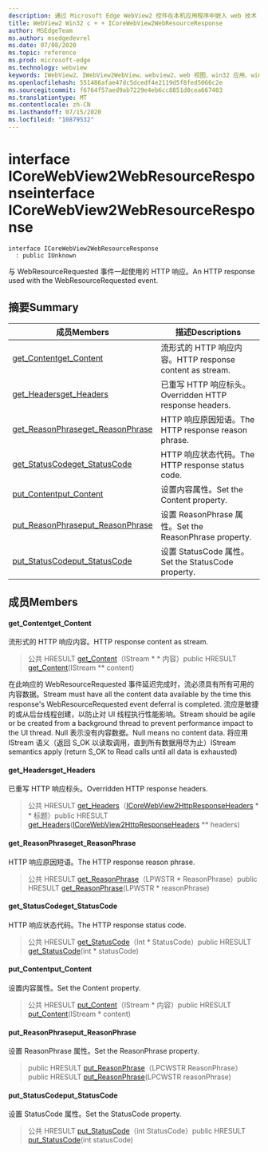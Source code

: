 ```yaml
---
description: 通过 Microsoft Edge WebView2 控件在本机应用程序中嵌入 web 技术（HTML、CSS 和 JavaScript）
title: WebView2 Win32 c + + ICoreWebView2WebResourceResponse
author: MSEdgeTeam
ms.author: msedgedevrel
ms.date: 07/08/2020
ms.topic: reference
ms.prod: microsoft-edge
ms.technology: webview
keywords: IWebView2、IWebView2WebView、webview2、web 视图、win32 应用、win32、edge、ICoreWebView2、ICoreWebView2Controller、浏览器控件、边缘 html、ICoreWebView2WebResourceResponse
ms.openlocfilehash: 551486afae47dc5dcedf4e2119d5f8fed5066c2e
ms.sourcegitcommit: f6764f57aed9ab7229e4eb6cc8851d0cea667403
ms.translationtype: MT
ms.contentlocale: zh-CN
ms.lasthandoff: 07/15/2020
ms.locfileid: "10879532"
---
```

# <span data-ttu-id="d6c2c-104">interface ICoreWebView2WebResourceResponse</span><span class="sxs-lookup"><span data-stu-id="d6c2c-104">interface ICoreWebView2WebResourceResponse</span></span> 

```
interface ICoreWebView2WebResourceResponse
  : public IUnknown
```

<span data-ttu-id="d6c2c-105">与 WebResourceRequested 事件一起使用的 HTTP 响应。</span><span class="sxs-lookup"><span data-stu-id="d6c2c-105">An HTTP response used with the WebResourceRequested event.</span></span>

## <span data-ttu-id="d6c2c-106">摘要</span><span class="sxs-lookup"><span data-stu-id="d6c2c-106">Summary</span></span>

 <span data-ttu-id="d6c2c-107">成员</span><span class="sxs-lookup"><span data-stu-id="d6c2c-107">Members</span></span>                        | <span data-ttu-id="d6c2c-108">描述</span><span class="sxs-lookup"><span data-stu-id="d6c2c-108">Descriptions</span></span>
--------------------------------|---------------------------------------------
[<span data-ttu-id="d6c2c-109">get_Content</span><span class="sxs-lookup"><span data-stu-id="d6c2c-109">get_Content</span></span>](#get_content) | <span data-ttu-id="d6c2c-110">流形式的 HTTP 响应内容。</span><span class="sxs-lookup"><span data-stu-id="d6c2c-110">HTTP response content as stream.</span></span>
[<span data-ttu-id="d6c2c-111">get_Headers</span><span class="sxs-lookup"><span data-stu-id="d6c2c-111">get_Headers</span></span>](#get_headers) | <span data-ttu-id="d6c2c-112">已重写 HTTP 响应标头。</span><span class="sxs-lookup"><span data-stu-id="d6c2c-112">Overridden HTTP response headers.</span></span>
[<span data-ttu-id="d6c2c-113">get_ReasonPhrase</span><span class="sxs-lookup"><span data-stu-id="d6c2c-113">get_ReasonPhrase</span></span>](#get_reasonphrase) | <span data-ttu-id="d6c2c-114">HTTP 响应原因短语。</span><span class="sxs-lookup"><span data-stu-id="d6c2c-114">The HTTP response reason phrase.</span></span>
[<span data-ttu-id="d6c2c-115">get_StatusCode</span><span class="sxs-lookup"><span data-stu-id="d6c2c-115">get_StatusCode</span></span>](#get_statuscode) | <span data-ttu-id="d6c2c-116">HTTP 响应状态代码。</span><span class="sxs-lookup"><span data-stu-id="d6c2c-116">The HTTP response status code.</span></span>
[<span data-ttu-id="d6c2c-117">put_Content</span><span class="sxs-lookup"><span data-stu-id="d6c2c-117">put_Content</span></span>](#put_content) | <span data-ttu-id="d6c2c-118">设置内容属性。</span><span class="sxs-lookup"><span data-stu-id="d6c2c-118">Set the Content property.</span></span>
[<span data-ttu-id="d6c2c-119">put_ReasonPhrase</span><span class="sxs-lookup"><span data-stu-id="d6c2c-119">put_ReasonPhrase</span></span>](#put_reasonphrase) | <span data-ttu-id="d6c2c-120">设置 ReasonPhrase 属性。</span><span class="sxs-lookup"><span data-stu-id="d6c2c-120">Set the ReasonPhrase property.</span></span>
[<span data-ttu-id="d6c2c-121">put_StatusCode</span><span class="sxs-lookup"><span data-stu-id="d6c2c-121">put_StatusCode</span></span>](#put_statuscode) | <span data-ttu-id="d6c2c-122">设置 StatusCode 属性。</span><span class="sxs-lookup"><span data-stu-id="d6c2c-122">Set the StatusCode property.</span></span>

## <span data-ttu-id="d6c2c-123">成员</span><span class="sxs-lookup"><span data-stu-id="d6c2c-123">Members</span></span>

#### <span data-ttu-id="d6c2c-124">get_Content</span><span class="sxs-lookup"><span data-stu-id="d6c2c-124">get_Content</span></span> 

<span data-ttu-id="d6c2c-125">流形式的 HTTP 响应内容。</span><span class="sxs-lookup"><span data-stu-id="d6c2c-125">HTTP response content as stream.</span></span>

> <span data-ttu-id="d6c2c-126">公共 HRESULT [get_Content](#get_content)（IStream \* \* 内容）</span><span class="sxs-lookup"><span data-stu-id="d6c2c-126">public HRESULT [get_Content](#get_content)(IStream \*\* content)</span></span>

<span data-ttu-id="d6c2c-127">在此响应的 WebResourceRequested 事件延迟完成时，流必须具有所有可用的内容数据。</span><span class="sxs-lookup"><span data-stu-id="d6c2c-127">Stream must have all the content data available by the time this response's WebResourceRequested event deferral is completed.</span></span> <span data-ttu-id="d6c2c-128">流应是敏捷的或从后台线程创建，以防止对 UI 线程执行性能影响。</span><span class="sxs-lookup"><span data-stu-id="d6c2c-128">Stream should be agile or be created from a background thread to prevent performance impact to the UI thread.</span></span> <span data-ttu-id="d6c2c-129">Null 表示没有内容数据。</span><span class="sxs-lookup"><span data-stu-id="d6c2c-129">Null means no content data.</span></span> <span data-ttu-id="d6c2c-130">将应用 IStream 语义（返回 S_OK 以读取调用，直到所有数据用尽为止）</span><span class="sxs-lookup"><span data-stu-id="d6c2c-130">IStream semantics apply (return S_OK to Read calls until all data is exhausted)</span></span>

#### <span data-ttu-id="d6c2c-131">get_Headers</span><span class="sxs-lookup"><span data-stu-id="d6c2c-131">get_Headers</span></span> 

<span data-ttu-id="d6c2c-132">已重写 HTTP 响应标头。</span><span class="sxs-lookup"><span data-stu-id="d6c2c-132">Overridden HTTP response headers.</span></span>

> <span data-ttu-id="d6c2c-133">公共 HRESULT [get_Headers](#get_headers)（[ICoreWebView2HttpResponseHeaders](icorewebview2httpresponseheaders.md) \* \* 标题）</span><span class="sxs-lookup"><span data-stu-id="d6c2c-133">public HRESULT [get_Headers](#get_headers)([ICoreWebView2HttpResponseHeaders](icorewebview2httpresponseheaders.md) \*\* headers)</span></span>

#### <span data-ttu-id="d6c2c-134">get_ReasonPhrase</span><span class="sxs-lookup"><span data-stu-id="d6c2c-134">get_ReasonPhrase</span></span> 

<span data-ttu-id="d6c2c-135">HTTP 响应原因短语。</span><span class="sxs-lookup"><span data-stu-id="d6c2c-135">The HTTP response reason phrase.</span></span>

> <span data-ttu-id="d6c2c-136">公共 HRESULT [get_ReasonPhrase](#get_reasonphrase)（LPWSTR \* ReasonPhrase）</span><span class="sxs-lookup"><span data-stu-id="d6c2c-136">public HRESULT [get_ReasonPhrase](#get_reasonphrase)(LPWSTR \* reasonPhrase)</span></span>

#### <span data-ttu-id="d6c2c-137">get_StatusCode</span><span class="sxs-lookup"><span data-stu-id="d6c2c-137">get_StatusCode</span></span> 

<span data-ttu-id="d6c2c-138">HTTP 响应状态代码。</span><span class="sxs-lookup"><span data-stu-id="d6c2c-138">The HTTP response status code.</span></span>

> <span data-ttu-id="d6c2c-139">公共 HRESULT [get_StatusCode](#get_statuscode)（Int \* StatusCode）</span><span class="sxs-lookup"><span data-stu-id="d6c2c-139">public HRESULT [get_StatusCode](#get_statuscode)(int \* statusCode)</span></span>

#### <span data-ttu-id="d6c2c-140">put_Content</span><span class="sxs-lookup"><span data-stu-id="d6c2c-140">put_Content</span></span> 

<span data-ttu-id="d6c2c-141">设置内容属性。</span><span class="sxs-lookup"><span data-stu-id="d6c2c-141">Set the Content property.</span></span>

> <span data-ttu-id="d6c2c-142">公共 HRESULT [put_Content](#put_content)（IStream \* 内容）</span><span class="sxs-lookup"><span data-stu-id="d6c2c-142">public HRESULT [put_Content](#put_content)(IStream \* content)</span></span>

#### <span data-ttu-id="d6c2c-143">put_ReasonPhrase</span><span class="sxs-lookup"><span data-stu-id="d6c2c-143">put_ReasonPhrase</span></span> 

<span data-ttu-id="d6c2c-144">设置 ReasonPhrase 属性。</span><span class="sxs-lookup"><span data-stu-id="d6c2c-144">Set the ReasonPhrase property.</span></span>

> <span data-ttu-id="d6c2c-145">public HRESULT [put_ReasonPhrase](#put_reasonphrase)（LPCWSTR ReasonPhrase）</span><span class="sxs-lookup"><span data-stu-id="d6c2c-145">public HRESULT [put_ReasonPhrase](#put_reasonphrase)(LPCWSTR reasonPhrase)</span></span>

#### <span data-ttu-id="d6c2c-146">put_StatusCode</span><span class="sxs-lookup"><span data-stu-id="d6c2c-146">put_StatusCode</span></span> 

<span data-ttu-id="d6c2c-147">设置 StatusCode 属性。</span><span class="sxs-lookup"><span data-stu-id="d6c2c-147">Set the StatusCode property.</span></span>

> <span data-ttu-id="d6c2c-148">公共 HRESULT [put_StatusCode](#put_statuscode)（int StatusCode）</span><span class="sxs-lookup"><span data-stu-id="d6c2c-148">public HRESULT [put_StatusCode](#put_statuscode)(int statusCode)</span></span>

